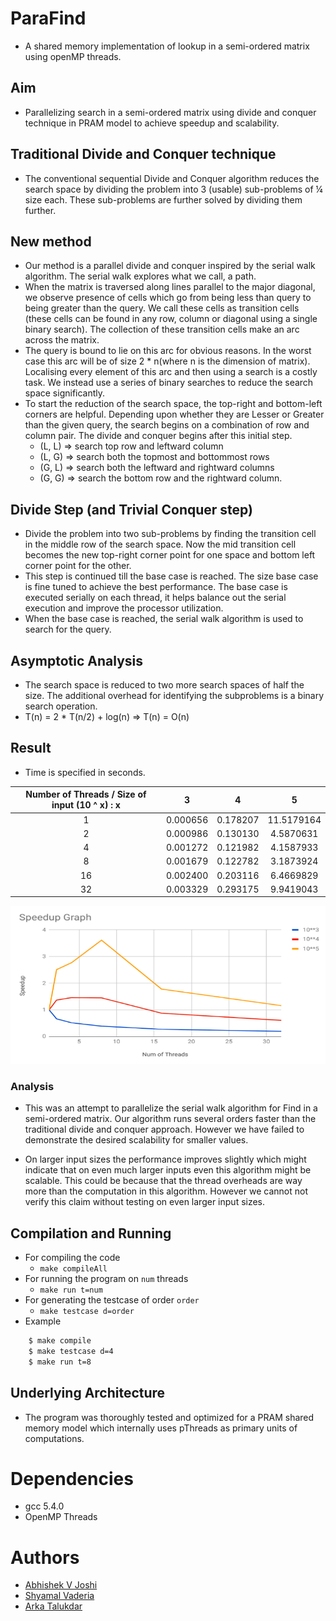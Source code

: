 # ParaFind

- A shared memory implementation of lookup in a semi-ordered matrix using openMP threads.

## Aim

- Parallelizing search in a semi-ordered matrix using divide and conquer technique in PRAM model to achieve speedup and scalability.

## Traditional Divide and Conquer technique

- The conventional sequential Divide and Conquer algorithm reduces the search space by dividing the problem into 3 (usable) sub-problems of ¼ size each. These sub-problems are further solved by dividing them further.

## New method

- Our method is a parallel divide and conquer inspired by the serial walk algorithm. The serial walk explores what we call, a path.
- When the matrix is traversed along lines parallel to the major diagonal, we observe presence of cells which go from being less than query to being greater than the query. We call these cells as transition cells (these cells can be found in any row, column or diagonal using a single binary search). The collection of these transition cells make an arc across the matrix.
- The query is bound to lie on this arc for obvious reasons. In the worst case this arc will be of size 2 * n(where n is the dimension of matrix). Localising every element of this arc and then using a search is a costly task. We instead use a series of binary searches to reduce the search space significantly.
- To start the reduction of the search space, the top-right and bottom-left corners are helpful. Depending upon whether they are Lesser or Greater than the given query, the search begins on a combination of row and column pair. The divide and conquer begins after this initial step.
	- (L, L) ⇒ search top row and leftward column
	- (L, G) ⇒ search both the topmost and bottommost rows
	- (G, L) ⇒ search both the leftward and rightward columns
	- (G, G) ⇒ search the bottom row and the rightward column.

## Divide Step (and Trivial Conquer step)

- Divide the problem into two sub-problems by finding the transition cell in the middle row of the search space. Now the mid transition cell becomes the new top-right corner point for one space and bottom left corner point for the other.
- This step is continued till the base case is reached. The size base case is fine tuned to achieve the best performance. The base case is executed serially on each thread, it helps balance out the serial execution and improve the processor utilization.
- When the base case is reached, the serial walk algorithm is used to search for the query.

## Asymptotic Analysis

- The search space is reduced to two more search spaces of half the size. The additional overhead for identifying the subproblems is a binary search operation.
- T(n) = 2 * T(n/2) + log(n) ⇒ T(n) = O(n)

## Result

- Time is specified in seconds.

| Number of Threads / Size of input (10 ^ x) : x | 3 | 4 | 5 |
|:---:|:---:|:---:|:---:|
| 1 | 0.000656 | 0.178207 | 11.5179164 |
| 2 | 0.000986 | 0.130130 | 4.5870631 |
| 4 | 0.001272 | 0.121982 | 4.1587933 |
| 8 | 0.001679 | 0.122782 | 3.1873924 |
| 16 | 0.002400 | 0.203116 | 6.4669829 |
| 32 | 0.003329 | 0.293175 | 9.9419043 |


![Speedup Plot](Speedup_plot.png)

### Analysis

- This was an attempt to parallelize the serial walk algorithm for Find in a semi-ordered matrix. Our algorithm runs several orders faster than the traditional divide and conquer approach. However we have failed to demonstrate the desired scalability for smaller values. 

- On larger input sizes the performance improves slightly which might indicate that on even much larger inputs even this algorithm might be scalable. This could be because that the thread overheads are way more than the computation in this algorithm. However we cannot not verify this claim without testing on even larger input sizes.

## Compilation and Running

- For compiling the code
	- `make compileAll`
- For running the program on `num` threads
	- `make run t=num`
- For generating the testcase of order `order`
	- `make testcase d=order`
- Example
```bash
	$ make compile
	$ make testcase d=4
	$ make run t=8
```

## Underlying Architecture

- The program was thoroughly tested and optimized for a PRAM shared memory model which internally uses pThreads as primary units of computations.

# Dependencies

- gcc 5.4.0
- OpenMP Threads

# Authors

- [Abhishek V Joshi](https://github.com/jbnerd)
- [Shyamal Vaderia](https://github.com/svaderia)
- [Arka Talukdar](https://github.com/atalukdar)

